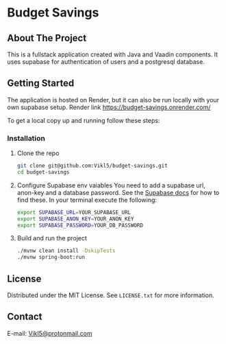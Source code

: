 # Budget Savings


<!-- ABOUT THE PROJECT -->
## About The Project
This is a fullstack application created with Java and Vaadin components. It uses supabase for authentication of users and a postgresql database.



<!-- GETTING STARTED -->
## Getting Started
The application is hosted on Render, but it can also be run locally with your own supabase setup.
Render link https://budget-savings.onrender.com/

To get a local copy up and running follow these steps:

### Installation

1. Clone the repo
   ```sh
   git clone git@github.com:Vikl5/budget-savings.git
   cd budget-savings
   ```
2. Configure Supabase env vaiables
    You need to add a supabase url, anon-key and a database password. See the [Supabase docs](https://supabase.com/docs/guides/auth) for how to find these.
    In your terminal execute the following:
    ```sh
    export SUPABASE_URL=YOUR_SUPABASE_URL
    export SUPABASE_ANON_KEY=YOUR_ANON_KEY
    export SUPABASE_PASSWORD=YOUR_DB_PASSWORD
    ```
3. Build and run the project
   ```sh
   ./mvnw clean install -DskipTests
   ./mvnw spring-boot:run
   ```

<!-- LICENSE -->
## License

Distributed under the MIT License. See `LICENSE.txt` for more information.




<!-- CONTACT -->
## Contact

E-mail: Vikl5@protonmail.com

